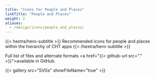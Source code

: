 ```yaml
---
title: "Icons for People and Places"
linkTitle: "People and Places"
weight: 2
aliases: 
  - /design/icons/people_and_places/
---
```


{{< hextra/hero-subtitle >}}
  Recommended icons for people and places within the hierarchy of CHT apps
{{< /hextra/hero-subtitle >}}

Full list of files and alternate formats <a href="{{< github-url src="." >}}">available in GitHub.</a> 

{{< gallery src="SVGs" showFileName="true" >}}